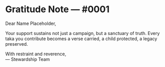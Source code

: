 # Gratitude Note — #0001

Dear Name Placeholder,

Your support sustains not just a campaign, but a sanctuary of truth. Every taka you contribute becomes a verse carried, a child protected, a legacy preserved.

With restraint and reverence,  
— Stewardship Team
